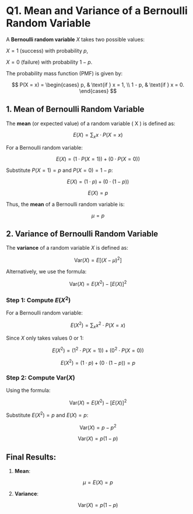 # Q1. Mean and Variance of a Bernoulli Random Variable

A **Bernoulli random variable** $X$ takes two possible values: 

$X = 1$ (success) with probability $p$,

$X = 0$ (failure) with probability $1 - p$.

The probability mass function (PMF) is given by:

$$
P(X = x) = 
\begin{cases} 
p, & \text{if } x = 1, \\
1 - p, & \text{if } x = 0.
\end{cases}
$$

## 1. Mean of Bernoulli Random Variable

The **mean** (or expected value) of a random variable \( X \) is defined as:

$$
E(X) = \sum_x x \cdot P(X = x)
$$

For a Bernoulli random variable:

$$
E(X) = (1 \cdot P(X = 1)) + (0 \cdot P(X = 0))
$$

Substitute $P(X = 1) = p$ and $P(X = 0) = 1 - p$:

$$
E(X) = (1 \cdot p) + (0 \cdot (1 - p))
$$

$$
E(X) = p
$$

Thus, the **mean** of a Bernoulli random variable is:

$$
\mu = p
$$

## 2. Variance of Bernoulli Random Variable

The **variance** of a random variable $X$ is defined as:

$$
\text{Var}(X) = E\big[(X - \mu)^2\big]
$$

Alternatively, we use the formula:

$$
\text{Var}(X) = E(X^2) - [E(X)]^2
$$

### Step 1: Compute $E(X^2)$

For a Bernoulli random variable:

$$
E(X^2) = \sum_x x^2 \cdot P(X = x)
$$

Since $X$ only takes values $0$ or $1$:

$$
E(X^2) = (1^2 \cdot P(X = 1)) + (0^2 \cdot P(X = 0))
$$

$$
E(X^2) = (1 \cdot p) + (0 \cdot (1 - p)) = p
$$

### Step 2: Compute $\text{Var}(X)$

Using the formula:

$$
\text{Var}(X) = E(X^2) - [E(X)]^2
$$

Substitute $E(X^2) = p$ and $E(X) = p$:

$$
\text{Var}(X) = p - p^2
$$

$$
\text{Var}(X) = p(1 - p)
$$

## Final Results:

1. **Mean**:
   
$$
\mu = E(X) = p
$$

2. **Variance**:

$$
\text{Var}(X) = p(1 - p)
$$



